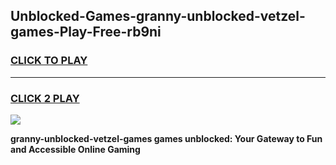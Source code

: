 
## Unblocked-Games-granny-unblocked-vetzel-games-Play-Free-rb9ni
<h3>
<a href="https://premium76.site?title=granny-unblocked-vetzel-games&ref=15A">CLICK TO PLAY</a></h3>
<hr>

<h3>
<a href="https://premium76.site?title=granny-unblocked-vetzel-games&ref=15A">CLICK 2 PLAY</a>
  
</h3>

<a href="https://premium76.site?title=granny-unblocked-vetzel-games&ref=15A"><img src="https://clearcache.store/games.png"></a>


**granny-unblocked-vetzel-games games unblocked: Your Gateway to Fun and Accessible Online Gaming**
